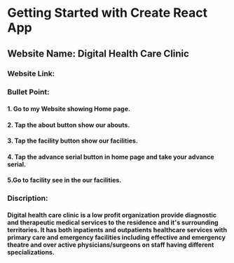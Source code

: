 # Getting Started with Create React App
## Website Name:  Digital Health Care Clinic

### Website Link: 

### Bullet Point:
#### 1. Go to my Website showing Home page.
#### 2. Tap the about button show our abouts.
#### 3. Tap the facility button show our facilities.
#### 4. Tap the advance serial button in home page and take your advance serial.
#### 5.Go to facility see in the our facilities. 

### Discription:
#### Digital health care clinic is a low profit organization provide diagnostic and therapeutic medical services to the residence and it's surrounding territories. It has both inpatients and outpatients healthcare services with primary care and emergency facilities including effective and emergency  theatre and over active physicians/surgeons on staff having different specializations. 
